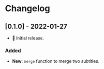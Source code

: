 # Changelog

## [0.1.0] - 2022-01-27

- :tada: Initial release.

### Added

- **New**: `merge` function to merge two subtitles.
